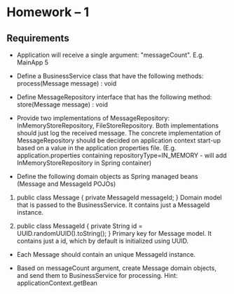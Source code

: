 # Homework – 1
## Requirements
- Application will receive a single argument: "messageCount". 
E.g. MainApp 5
 
- Define a BusinessService class that have the following methods:
process(Message message) : void
 
- Define MessageRepository interface that has the following method:
store(Message message) : void
 
- Provide two implementations of MessageRepository: InMemoryStoreRepository, FileStoreRepository. Both implementations should just log the received message.
The concrete implementation of MessageRepository should be decided on application context start-up based on a value in the application properties file. 
(E.g. application.properties containing repositoryType=IN_MEMORY - will add InMemoryStoreRepository in Spring container)
 
- Define the following domain objects as Spring managed beans (Message and MessageId POJOs)
1. public class Message { private MessageId messageId; }
Domain model that is passed to the BusinessService. It contains just a MessageId instance.
 
2. public class MessageId {  private String id = UUID.randomUUID().toString(); }
Primary key for Message model. It contains just a id, which by default is initialized using UUID.
 
- Each Message should contain an unique MessageId instance.
 
- Based on messageCount argument, create <messageCount> Message domain objects, and send them to BusinessService for processing.
Hint: applicationContext.getBean
